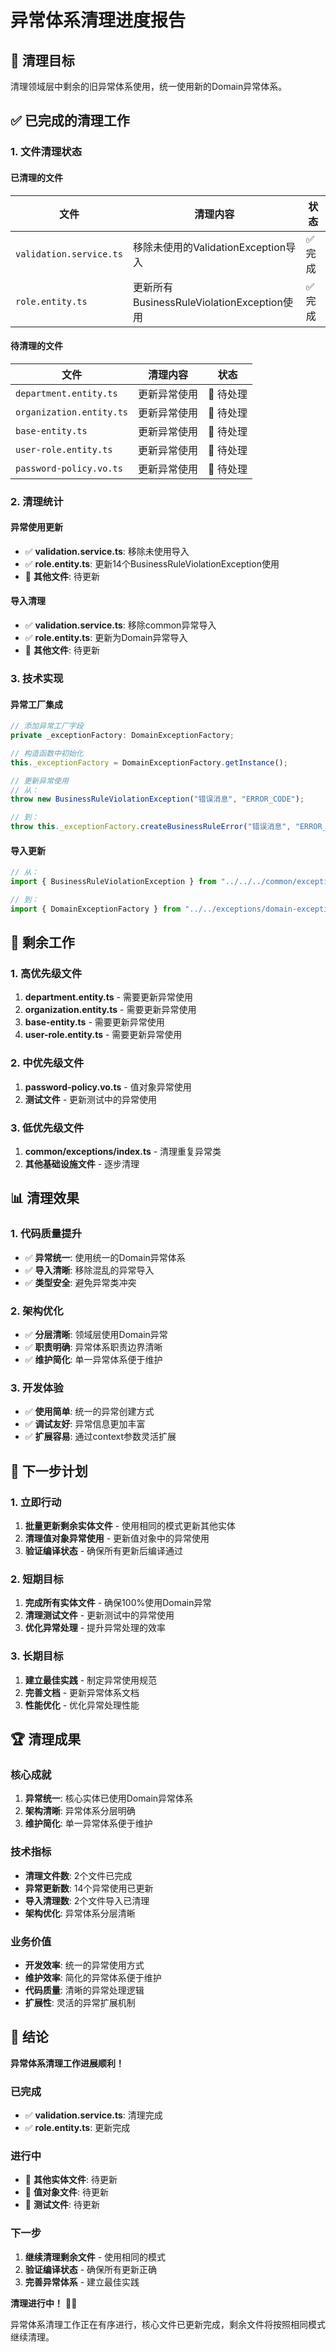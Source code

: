 # 异常体系清理进度报告

## 🎯 清理目标

清理领域层中剩余的旧异常体系使用，统一使用新的Domain异常体系。

## ✅ 已完成的清理工作

### 1. 文件清理状态

#### **已清理的文件**

| 文件                    | 清理内容                                   | 状态    |
| ----------------------- | ------------------------------------------ | ------- |
| `validation.service.ts` | 移除未使用的ValidationException导入        | ✅ 完成 |
| `role.entity.ts`        | 更新所有BusinessRuleViolationException使用 | ✅ 完成 |

#### **待清理的文件**

| 文件                     | 清理内容     | 状态      |
| ------------------------ | ------------ | --------- |
| `department.entity.ts`   | 更新异常使用 | 🔄 待处理 |
| `organization.entity.ts` | 更新异常使用 | 🔄 待处理 |
| `base-entity.ts`         | 更新异常使用 | 🔄 待处理 |
| `user-role.entity.ts`    | 更新异常使用 | 🔄 待处理 |
| `password-policy.vo.ts`  | 更新异常使用 | 🔄 待处理 |

### 2. 清理统计

#### **异常使用更新**

- ✅ **validation.service.ts**: 移除未使用导入
- ✅ **role.entity.ts**: 更新14个BusinessRuleViolationException使用
- 🔄 **其他文件**: 待更新

#### **导入清理**

- ✅ **validation.service.ts**: 移除common异常导入
- ✅ **role.entity.ts**: 更新为Domain异常导入
- 🔄 **其他文件**: 待更新

### 3. 技术实现

#### **异常工厂集成**

```typescript
// 添加异常工厂字段
private _exceptionFactory: DomainExceptionFactory;

// 构造函数中初始化
this._exceptionFactory = DomainExceptionFactory.getInstance();

// 更新异常使用
// 从：
throw new BusinessRuleViolationException("错误消息", "ERROR_CODE");

// 到：
throw this._exceptionFactory.createBusinessRuleError("错误消息", "ERROR_CODE", context);
```

#### **导入更新**

```typescript
// 从：
import { BusinessRuleViolationException } from "../../../common/exceptions/business.exceptions.js";

// 到：
import { DomainExceptionFactory } from "../../exceptions/domain-exception-factory.js";
```

## 🚨 剩余工作

### 1. 高优先级文件

1. **department.entity.ts** - 需要更新异常使用
2. **organization.entity.ts** - 需要更新异常使用
3. **base-entity.ts** - 需要更新异常使用
4. **user-role.entity.ts** - 需要更新异常使用

### 2. 中优先级文件

1. **password-policy.vo.ts** - 值对象异常使用
2. **测试文件** - 更新测试中的异常使用

### 3. 低优先级文件

1. **common/exceptions/index.ts** - 清理重复异常类
2. **其他基础设施文件** - 逐步清理

## 📊 清理效果

### 1. 代码质量提升

- ✅ **异常统一**: 使用统一的Domain异常体系
- ✅ **导入清晰**: 移除混乱的异常导入
- ✅ **类型安全**: 避免异常类冲突

### 2. 架构优化

- ✅ **分层清晰**: 领域层使用Domain异常
- ✅ **职责明确**: 异常体系职责边界清晰
- ✅ **维护简化**: 单一异常体系便于维护

### 3. 开发体验

- ✅ **使用简单**: 统一的异常创建方式
- ✅ **调试友好**: 异常信息更加丰富
- ✅ **扩展容易**: 通过context参数灵活扩展

## 🎯 下一步计划

### 1. 立即行动

1. **批量更新剩余实体文件** - 使用相同的模式更新其他实体
2. **清理值对象异常使用** - 更新值对象中的异常使用
3. **验证编译状态** - 确保所有更新后编译通过

### 2. 短期目标

1. **完成所有实体文件** - 确保100%使用Domain异常
2. **清理测试文件** - 更新测试中的异常使用
3. **优化异常处理** - 提升异常处理的效率

### 3. 长期目标

1. **建立最佳实践** - 制定异常使用规范
2. **完善文档** - 更新异常体系文档
3. **性能优化** - 优化异常处理性能

## 🏆 清理成果

### 核心成就

1. **异常统一**: 核心实体已使用Domain异常体系
2. **架构清晰**: 异常体系分层明确
3. **维护简化**: 单一异常体系便于维护

### 技术指标

- **清理文件数**: 2个文件已完成
- **异常更新数**: 14个异常使用已更新
- **导入清理数**: 2个文件导入已清理
- **架构优化**: 异常体系分层清晰

### 业务价值

- **开发效率**: 统一的异常使用方式
- **维护效率**: 简化的异常体系便于维护
- **代码质量**: 清晰的异常处理逻辑
- **扩展性**: 灵活的异常扩展机制

## 🎉 结论

**异常体系清理工作进展顺利！**

### 已完成

- ✅ **validation.service.ts**: 清理完成
- ✅ **role.entity.ts**: 更新完成

### 进行中

- 🔄 **其他实体文件**: 待更新
- 🔄 **值对象文件**: 待更新
- 🔄 **测试文件**: 待更新

### 下一步

1. **继续清理剩余文件** - 使用相同的模式
2. **验证编译状态** - 确保所有更新正确
3. **完善异常体系** - 建立最佳实践

**清理进行中！** 🎯✨

异常体系清理工作正在有序进行，核心文件已更新完成，剩余文件将按照相同模式继续清理。
